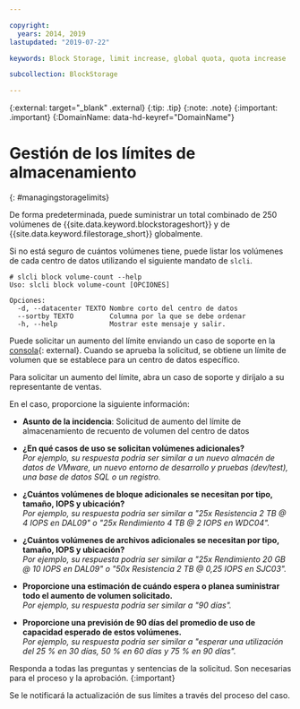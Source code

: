 ```yaml
---

copyright:
  years: 2014, 2019
lastupdated: "2019-07-22"

keywords: Block Storage, limit increase, global quota, quota increase

subcollection: BlockStorage

---
```

{:external: target="_blank" .external}
{:tip: .tip}
{:note: .note}
{:important: .important}
{:DomainName: data-hd-keyref="DomainName"}

# Gestión de los límites de almacenamiento
{: #managingstoragelimits}

De forma predeterminada, puede suministrar un total combinado de 250 volúmenes de {{site.data.keyword.blockstorageshort}} y de {{site.data.keyword.filestorage_short}} globalmente.

Si no está seguro de cuántos volúmenes tiene, puede listar los volúmenes de cada centro de datos utilizando el siguiente mandato de `slcli`.
```
# slcli block volume-count --help
Uso: slcli block volume-count [OPCIONES]

Opciones:
  -d, --datacenter TEXTO Nombre corto del centro de datos
  --sortby TEXTO         Columna por la que se debe ordenar
  -h, --help             Mostrar este mensaje y salir.
```

Puede solicitar un aumento del límite enviando un caso de soporte en la [consola](https://{DomainName}/unifiedsupport/cases/add){: external}. Cuando se aprueba la solicitud, se obtiene un límite de volumen que se establece para un centro de datos específico.  

Para solicitar un aumento del límite, abra un caso de soporte y diríjalo a su representante de ventas.

En el caso, proporcione la siguiente información:

- **Asunto de la incidencia**: Solicitud de aumento del límite de almacenamiento de recuento de volumen del centro de datos

- **¿En qué casos de uso se solicitan volúmenes adicionales?** <br />
*Por ejemplo, su respuesta podría ser similar a un nuevo almacén de datos de VMware, un nuevo entorno de desarrollo y pruebas (dev/test), una base de datos SQL o un registro.*

- **¿Cuántos volúmenes de bloque adicionales se necesitan por tipo, tamaño, IOPS y ubicación?** <br />
*Por ejemplo, su respuesta podría ser similar a "25x Resistencia 2 TB @ 4 IOPS en DAL09" o "25x Rendimiento 4 TB @ 2 IOPS en WDC04".*

- **¿Cuántos volúmenes de archivos adicionales se necesitan por tipo, tamaño, IOPS y ubicación?** <br />
*Por ejemplo, su respuesta podría ser similar a "25x Rendimiento 20 GB @ 10 IOPS en DAL09" o "50x Resistencia 2 TB @ 0,25 IOPS en SJC03".*

- **Proporcione una estimación de cuándo espera o planea suministrar todo el aumento de volumen solicitado.** <br />
*Por ejemplo, su respuesta podría ser similar a "90 días".*

- **Proporcione una previsión de 90 días del promedio de uso de capacidad esperado de estos volúmenes.** <br />
*Por ejemplo, su respuesta podría ser similar a "esperar una utilización del 25 % en 30 días, 50 % en 60 días y 75 % en 90 días".*

Responda a todas las preguntas y sentencias de la solicitud. Son necesarias para el proceso y la aprobación.
{:important}

Se le notificará la actualización de sus límites a través del proceso del caso.

